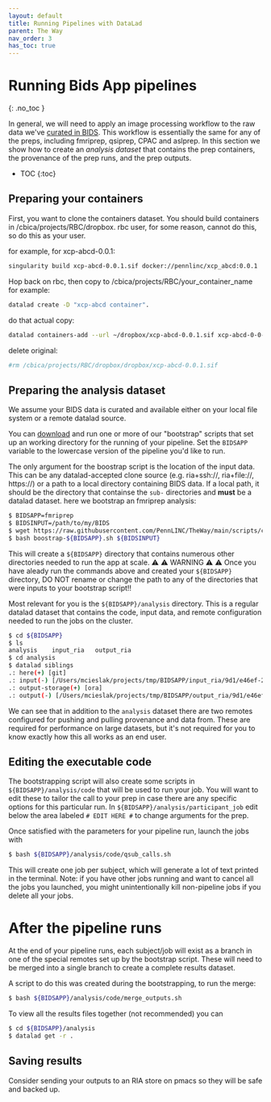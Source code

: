 ```yaml
---
layout: default
title: Running Pipelines with DataLad
parent: The Way
nav_order: 3
has_toc: true
---
```


# Running Bids App pipelines
{: .no_toc }

In general, we will need to apply an image processing workflow to the raw
data we've
[curated in BIDS](/docs/TheWay/CuratingBIDSonDisk#curating-bids-datasets).
This workflow is essentially the same for any of the preps, including
fmriprep, qsiprep, CPAC and aslprep. In this section we show how to create an
*analysis dataset* that contains the prep containers, the provenance of the
prep runs, and the prep outputs.


* TOC
{:toc}

## Preparing your containers

First, you want to clone the containers dataset. You should build containers in /cbica/projects/RBC/dropbox.
rbc user, for some reason, cannot do this, so do this as your user.

for example, for xcp-abcd-0.0.1:
```bash
singularity build xcp-abcd-0.0.1.sif docker://pennlinc/xcp_abcd:0.0.1
```

Hop back on rbc, then copy to /cbica/projects/RBC/your_container_name
for example:
```bash 
datalad create -D "xcp-abcd container".
```
do that actual copy:
```bash 
datalad containers-add --url ~/dropbox/xcp-abcd-0.0.1.sif xcp-abcd-0-0-1
```

delete original:
```bash
#rm /cbica/projects/RBC/dropbox/dropbox/xcp-abcd-0.0.1.sif
```

## Preparing the analysis dataset

We assume your BIDS data is curated and available either on your local file system
or a remote datalad source.

You can [download](https://github.com/PennLINC/TheWay/tree/main/scripts/cubic) and run one or more of our "bootstrap" scripts that set up an
working directory for the running of your pipeline. Set the `BIDSAPP` variable
to the lowercase version of the pipeline you'd like to run.

The only argument for the boostrap script is the location of the input
data. This can be any datalad-accepted clone source (e.g. ria+ssh://,
ria+file://, https://) or a path to a local directory containing BIDS data.
If a local path, it should be the directory that containse the `sub-`
directories and **must** be a datalad dataset. here we bootstrap an fmriprep analysis:

```bash
$ BIDSAPP=fmriprep
$ BIDSINPUT=/path/to/my/BIDS
$ wget https://raw.githubusercontent.com/PennLINC/TheWay/main/scripts/cubic/bootstrap-${BIDSAPP}.sh
$ bash boostrap-${BIDSAPP}.sh ${BIDSINPUT}
```

This will create a `${BIDSAPP}` directory that contains numerous other
directories needed to run the app at scale. ⚠️ ⚠️ WARNING ⚠️ ⚠️ Once you have aleady
run the commands above and created your `${BIDSAPP}` directory, DO NOT rename or 
change the path to any of the directories that were inputs to your bootstrap script!!


Most relevant for you is the
`${BIDSAPP}/analysis` directory. This is a regular datalad dataset that
contains the code, input data, and remote configuration needed to run the
jobs on the cluster.

```bash
$ cd ${BIDSAPP}
$ ls
analysis	input_ria	output_ria
$ cd analysis
$ datalad siblings
.: here(+) [git]
.: input(-) [/Users/mcieslak/projects/tmp/BIDSAPP/input_ria/9d1/e46ef-27a2-400c-84da-7ea466afd3e7 (git)]
.: output-storage(+) [ora]
.: output(-) [/Users/mcieslak/projects/tmp/BIDSAPP/output_ria/9d1/e46ef-27a2-400c-84da-7ea466afd3e7 (git)]
```

We can see that in addition to the `analysis` dataset there are two remotes
configured for pushing and pulling provenance and data from. These are
required for performance on large datasets, but it's not required for you to
know exactly how this all works as an end user.

## Editing the executable code

The bootstrapping script will also create some scripts in
`${BIDSAPP}/analysis/code` that will be used to run your job. You will want to
edit these to tailor the call to your prep in case there are any specific
options for this particular run. In `${BIDSAPP}/analysis/participant_job` edit
below the area labeled `# EDIT HERE #` to change arguments for the prep.

Once satisfied with the parameters for your pipeline run, launch the jobs with

```bash
$ bash ${BIDSAPP}/analysis/code/qsub_calls.sh
```

This will create one job per subject, which will generate a lot of text printed
in the terminal. Note: if you have other jobs running and want to cancel all
the jobs you launched, you might unintentionally kill non-pipeline jobs if
you delete all your jobs.

# After the pipeline runs

At the end of your pipeline runs, each subject/job will exist as a branch in
one of the special remotes set up by the bootstrap script. These will need to
be merged into a single branch to create a complete results dataset.

A script to do this was created during the bootstrapping, to run the merge:

```bash
$ bash ${BIDSAPP}/analysis/code/merge_outputs.sh
```

To view all the results files together (not recommended) you can

```bash
$ cd ${BIDSAPP}/analysis
$ datalad get -r .
```

## Saving results

Consider sending your outputs to an RIA store on pmacs so they will be
safe and backed up.
